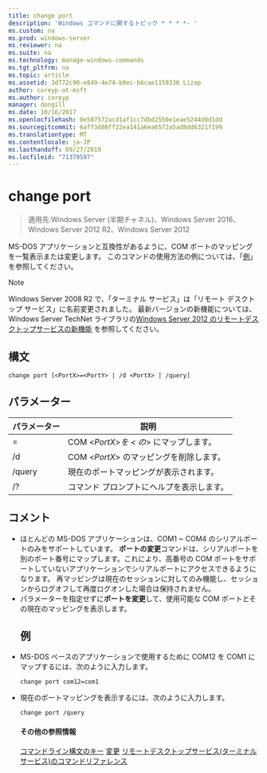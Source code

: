```yaml
---
title: change port
description: 'Windows コマンドに関するトピック * * * *- '
ms.custom: na
ms.prod: windows-server
ms.reviewer: na
ms.suite: na
ms.technology: manage-windows-commands
ms.tgt_pltfrm: na
ms.topic: article
ms.assetid: 3d772c90-e849-4e74-b9ec-b6cae1159336 Lizap
author: coreyp-at-msft
ms.author: coreyp
manager: dongill
ms.date: 10/16/2017
ms.openlocfilehash: 0e587572acd1af1cc7dbd2550e1eae5244d0d1dd
ms.sourcegitcommit: 6aff3d88ff22ea141a6ea6572a5ad8dd6321f199
ms.translationtype: MT
ms.contentlocale: ja-JP
ms.lasthandoff: 09/27/2019
ms.locfileid: "71379597"
---
```

# <a name="change-port"></a>change port

>適用先:Windows Server (半期チャネル)、Windows Server 2016、Windows Server 2012 R2、Windows Server 2012

MS-DOS アプリケーションと互換性があるように、COM ポートのマッピングを一覧表示または変更します。
このコマンドの使用方法の例については、「[例](#BKMK_examples)」を参照してください。
> [!NOTE]
> Windows Server 2008 R2 で、「ターミナル サービス」は「リモート デスクトップ サービス」に名前変更されました。 最新バージョンの新機能については、Windows Server TechNet ライブラリの[Windows Server 2012 のリモートデスクトップサービスの新機能](https://technet.microsoft.com/library/hh831527) を参照してください。
> ## <a name="syntax"></a>構文
> ```
> change port [<PortX>=<PortY> | /d <PortX> | /query]
> ```
> ## <a name="parameters"></a>パラメーター
> 
> |    パラメーター    |              説明               |
> |-----------------|----------------------------------------|
> | <PortX>=<PortY> |    COM <*PortX*>*を < の*> にマップします。    |
> |   /d <PortX>    | COM <*PortX*> のマッピングを削除します。 |
> |     /query      |  現在のポートマッピングが表示されます。   |
> |       /?        |  コマンド プロンプトにヘルプを表示します。  |
> 
> ## <a name="remarks"></a>コメント
> - ほとんどの MS-DOS アプリケーションは、COM1 ~ COM4 のシリアルポートのみをサポートしています。 **ポートの変更**コマンドは、シリアルポートを別のポート番号にマップします。これにより、高番号の COM ポートをサポートしていないアプリケーションでシリアルポートにアクセスできるようになります。 再マッピングは現在のセッションに対してのみ機能し、セッションからログオフして再度ログオンした場合は保持されません。
> - パラメーターを指定せずに**ポートを変更**して、使用可能な COM ポートとその現在のマッピングを表示します。
>   ## <a name="BKMK_examples"></a>例
> - MS-DOS ベースのアプリケーションで使用するために COM12 を COM1 にマップするには、次のように入力します。
>   ```
>   change port com12=com1
>   ```
> - 現在のポートマッピングを表示するには、次のように入力します。
>   ```
>   change port /query
>   ```
>   #### <a name="additional-references"></a>その他の参照情報
>   [コマンドライン構文のキー](command-line-syntax-key.md)
>   [変更](change.md)
>   [リモートデスクトップサービス&#40;ターミナルサービス&#41;のコマンドリファレンス](remote-desktop-services-terminal-services-command-reference.md)
